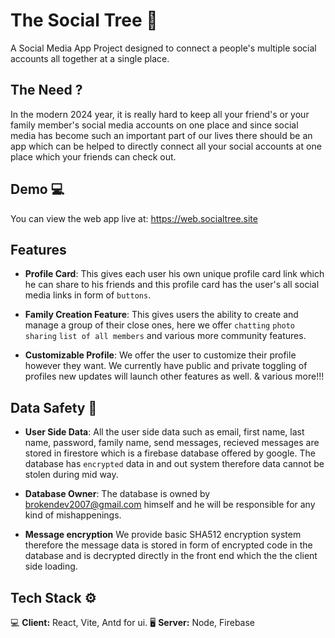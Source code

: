 # The Social Tree 🌳
A Social Media App Project designed to connect a people's multiple social accounts all together at a single place.

## The Need ?
In the modern 2024 year, it is really hard to keep all your friend's or your family member's social media accounts on one place and since social media has become such an important part of our lives there should be an app which can be helped to directly connect all your social accounts at one place which your friends can check out.


## Demo 💻

You can view the web app live at: https://web.socialtree.site

## Features 

+ **Profile Card**: This gives each user his own unique profile card link which he can share to his friends and this profile card has the user's all social media links in form of `buttons`.

+ **Family Creation Feature**: This gives users the ability to create and manage a group of their close ones, here we offer `chatting` `photo sharing` `list of all members` and various more community features.

+ **Customizable Profile**: We offer the user to customize their profile however they want. We currently have public and private toggling of profiles new updates will launch other features as well.
& various more!!!

## Data Safety 🔐
+ **User Side Data**: All the user side data such as email, first name, last name, password, family name, send messages, recieved messages are stored in firestore which is a firebase database offered by google. The database has `encrypted` data in and out system therefore data cannot be stolen during mid way.

+ **Database Owner**: The database is owned by brokendev2007@gmail.com himself and he will be responsible for any kind of mishappenings.

+ **Message encryption** We provide basic SHA512 encryption system therefore the message data is stored in form of encrypted code in the database and is decrypted directly in the front end which the the client side loading.



## Tech Stack ⚙️

💻 **Client:** React, Vite, Antd for ui. 🖥️ **Server:** Node, Firebase


